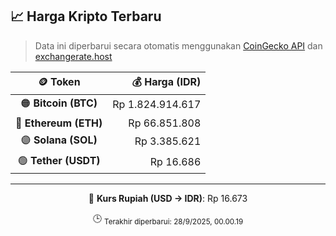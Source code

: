 

<!-- HARGA_KRIPTO -->
## 📈 Harga Kripto Terbaru

> Data ini diperbarui secara otomatis menggunakan [CoinGecko API](https://www.coingecko.com/) dan [exchangerate.host](https://exchangerate.host/)

<div align="center">

| 🪙 Token | 💰 Harga (IDR) |
|:------:|---------------:|
| 🟠 **Bitcoin (BTC)**   | Rp 1.824.914.617 |
| 🔵 **Ethereum (ETH)**  | Rp 66.851.808 |
| 🟣 **Solana (SOL)**    | Rp 3.385.621 |
| 🟢 **Tether (USDT)**   | Rp 16.686 |

---

💱 **Kurs Rupiah (USD → IDR)**: Rp 16.673

🕒 <sub>Terakhir diperbarui: 28/9/2025, 00.00.19</sub>

</div>
<!-- /HARGA_KRIPTO -->